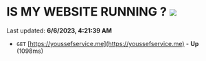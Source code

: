 # IS MY WEBSITE RUNNING ? [![](https://img.shields.io/static/v1?label=Sponsor&message=%E2%9D%A4&logo=GitHub&color=%23fe8e86)](https://github.com/sponsors/<username>)

Last updated: **6/6/2023, 4:21:39 AM**

- `GET` [https://youssefservice.me](https://youssefservice.me) - **Up** (1098ms)
